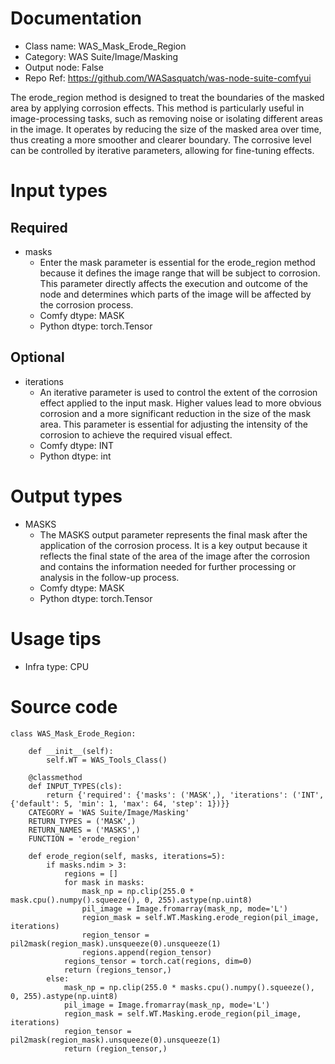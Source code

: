 # Documentation
- Class name: WAS_Mask_Erode_Region
- Category: WAS Suite/Image/Masking
- Output node: False
- Repo Ref: https://github.com/WASasquatch/was-node-suite-comfyui

The erode_region method is designed to treat the boundaries of the masked area by applying corrosion effects. This method is particularly useful in image-processing tasks, such as removing noise or isolating different areas in the image. It operates by reducing the size of the masked area over time, thus creating a more smoother and clearer boundary. The corrosive level can be controlled by iterative parameters, allowing for fine-tuning effects.

# Input types
## Required
- masks
    - Enter the mask parameter is essential for the erode_region method because it defines the image range that will be subject to corrosion. This parameter directly affects the execution and outcome of the node and determines which parts of the image will be affected by the corrosion process.
    - Comfy dtype: MASK
    - Python dtype: torch.Tensor
## Optional
- iterations
    - An iterative parameter is used to control the extent of the corrosion effect applied to the input mask. Higher values lead to more obvious corrosion and a more significant reduction in the size of the mask area. This parameter is essential for adjusting the intensity of the corrosion to achieve the required visual effect.
    - Comfy dtype: INT
    - Python dtype: int

# Output types
- MASKS
    - The MASKS output parameter represents the final mask after the application of the corrosion process. It is a key output because it reflects the final state of the area of the image after the corrosion and contains the information needed for further processing or analysis in the follow-up process.
    - Comfy dtype: MASK
    - Python dtype: torch.Tensor

# Usage tips
- Infra type: CPU

# Source code
```
class WAS_Mask_Erode_Region:

    def __init__(self):
        self.WT = WAS_Tools_Class()

    @classmethod
    def INPUT_TYPES(cls):
        return {'required': {'masks': ('MASK',), 'iterations': ('INT', {'default': 5, 'min': 1, 'max': 64, 'step': 1})}}
    CATEGORY = 'WAS Suite/Image/Masking'
    RETURN_TYPES = ('MASK',)
    RETURN_NAMES = ('MASKS',)
    FUNCTION = 'erode_region'

    def erode_region(self, masks, iterations=5):
        if masks.ndim > 3:
            regions = []
            for mask in masks:
                mask_np = np.clip(255.0 * mask.cpu().numpy().squeeze(), 0, 255).astype(np.uint8)
                pil_image = Image.fromarray(mask_np, mode='L')
                region_mask = self.WT.Masking.erode_region(pil_image, iterations)
                region_tensor = pil2mask(region_mask).unsqueeze(0).unsqueeze(1)
                regions.append(region_tensor)
            regions_tensor = torch.cat(regions, dim=0)
            return (regions_tensor,)
        else:
            mask_np = np.clip(255.0 * masks.cpu().numpy().squeeze(), 0, 255).astype(np.uint8)
            pil_image = Image.fromarray(mask_np, mode='L')
            region_mask = self.WT.Masking.erode_region(pil_image, iterations)
            region_tensor = pil2mask(region_mask).unsqueeze(0).unsqueeze(1)
            return (region_tensor,)
```